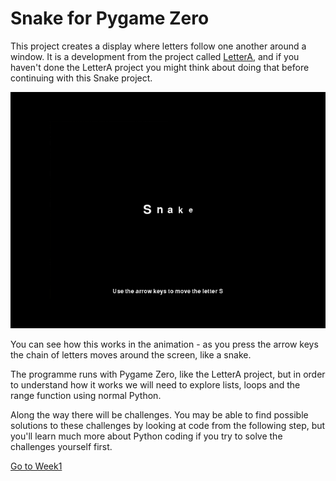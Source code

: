 # Snake for Pygame Zero

This project creates a display where letters follow one another around a window. It is a development from the project called [LetterA](../LetterA), and if you haven't done the LetterA project you might think about doing that before continuing with this Snake project.

![Snake GIF](snake.gif)

You can see how this works in the animation - as you press the arrow keys the chain of letters moves around the screen, like a snake.

The programme runs with Pygame Zero, like the LetterA project, but in order to understand how it works we will need to explore lists, loops and the range function using normal Python.

Along the way there will be challenges. You may be able to find possible solutions to these challenges by looking at code from the following step, but you'll learn much more about Python coding if you try to solve the challenges yourself first.

[Go to Week1](Week1-Debugging/WEEK1.md)
